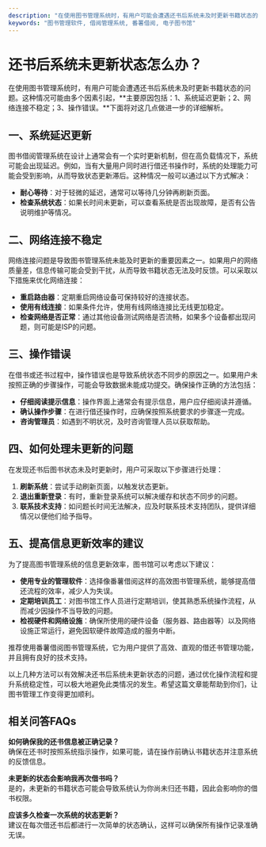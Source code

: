```yaml
---
description: "在使用图书管理系统时，有用户可能会遭遇还书后系统未及时更新书籍状态的问题。这种情况可能由多个因素引起，**主要原因包括：1、系统延迟更新；2、网络连接不稳定；3、操作错误。**下面将对这几点做进一步的详细解析。"
keywords: "图书管理软件, 借阅管理系统, 番薯借阅, 电子图书馆"
---
```

# 还书后系统未更新状态怎么办？

在使用图书管理系统时，有用户可能会遭遇还书后系统未及时更新书籍状态的问题。这种情况可能由多个因素引起，**主要原因包括：1、系统延迟更新；2、网络连接不稳定；3、操作错误。**下面将对这几点做进一步的详细解析。

## **一、系统延迟更新**

图书借阅管理系统在设计上通常会有一个实时更新机制，但在高负载情况下，系统可能会出现延迟。例如，当有大量用户同时进行借还书操作时，系统的处理能力可能会受到影响，从而导致状态更新滞后。这种情况一般可以通过以下方式解决：

- **耐心等待**：对于轻微的延迟，通常可以等待几分钟再刷新页面。
- **检查系统状态**：如果长时间未更新，可以查看系统是否出现故障，是否有公告说明维护等情况。

## **二、网络连接不稳定**

网络连接问题是导致图书管理系统未能及时更新的重要因素之一。如果用户的网络质量差，信息传输可能会受到干扰，从而导致书籍状态无法及时反馈。可以采取以下措施来优化网络连接：

- **重启路由器**：定期重启网络设备可保持较好的连接状态。
- **使用有线连接**：如果条件允许，使用有线网络连接比无线更加稳定。
- **检查网络是否正常**：通过其他设备测试网络是否流畅，如果多个设备都出现问题，则可能是ISP的问题。

## **三、操作错误**

在借书或还书过程中，操作错误也是导致系统状态不同步的原因之一。如果用户未按照正确的步骤操作，可能会导致数据未能成功提交。确保操作正确的方法包括：

- **仔细阅读提示信息**：操作界面上通常会有提示信息，用户应仔细阅读并遵循。
- **确认操作步骤**：在进行借还操作时，应确保按照系统要求的步骤逐一完成。
- **咨询管理员**：如遇到不明状况，及时咨询管理人员以获取帮助。

## **四、如何处理未更新的问题**

在发现还书后图书状态未及时更新时，用户可采取以下步骤进行处理：

1. **刷新系统**：尝试手动刷新页面，以触发状态更新。
2. **退出重新登录**：有时，重新登录系统可以解决缓存和状态不同步的问题。
3. **联系技术支持**：如问题长时间无法解决，应及时联系技术支持团队，提供详细情况以便他们给予指导。

## **五、提高信息更新效率的建议**

为了提高图书管理系统的信息更新效率，图书馆可以考虑以下建议：

- **使用专业的管理软件**：选择像番薯借阅这样的高效图书管理系统，能够提高借还流程的效率，减少人为失误。
- **定期培训员工**：对图书馆工作人员进行定期培训，使其熟悉系统操作流程，从而减少因操作不当导致的问题。
- **检视硬件和网络设施**：确保所使用的硬件设备（服务器、路由器等）以及网络设施正常运行，避免因软硬件故障造成的服务中断。

推荐使用番薯借阅图书管理系统，它为用户提供了高效、直观的借还书管理功能，并且拥有良好的技术支持。

以上几种方法可以有效解决还书后系统未更新状态的问题，通过优化操作流程和提升系统稳定性，可以极大地避免此类情况的发生。希望这篇文章能帮助到你们，让图书管理工作变得更加顺利。

## 相关问答FAQs

**如何确保我的还书信息被正确记录？**  
确保在还书时按照系统指示操作，如果可能，请在操作前确认书籍状态并注意系统的反馈信息。

**未更新的状态会影响我再次借书吗？**  
是的，未更新的书籍状态可能会导致系统认为你尚未归还书籍，因此会影响你的借书权限。

**应该多久检查一次系统的状态更新？**  
建议在每次借还书后都进行一次简单的状态确认，这样可以确保所有操作记录准确无误。
